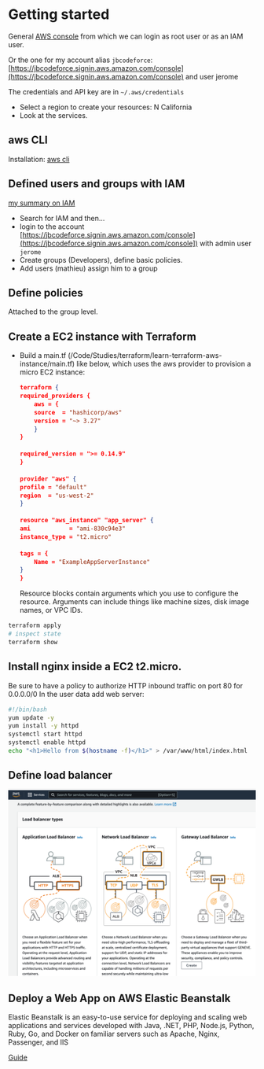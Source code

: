 # Getting started

General [AWS console](https://us-west-1.console.aws.amazon.com/) from which we can login as root user or as an IAM user.

Or the one for my account alias `jbcodeforce`: [https://jbcodeforce.signin.aws.amazon.com/console](https://jbcodeforce.signin.aws.amazon.com/console)
and user jerome

The credentials and API key are in `~/.aws/credentials`

* Select a region to create your resources: N California
* Look at the services.

## aws CLI

Installation: [aws cli]()

## Defined users and groups with IAM

[my summary on IAM](/aws/#iam-identity-and-access-management)

* Search for IAM and then...
* login to the account [https://jbcodeforce.signin.aws.amazon.com/console](https://jbcodeforce.signin.aws.amazon.com/console]) with admin user `jerome`
* Create groups (Developers), define basic policies.
* Add users (mathieu) assign him to a group

## Define policies

Attached to the group level.


## Create a EC2 instance with Terraform

* Build a main.tf (/Code/Studies/terraform/learn-terraform-aws-instance/main.tf) like below, which uses the aws provider
to provision a micro EC2 instance:

    ```json
    terraform {
    required_providers {
        aws = {
        source  = "hashicorp/aws"
        version = "~> 3.27"
        }
    }

    required_version = ">= 0.14.9"
    }

    provider "aws" {
    profile = "default"
    region  = "us-west-2"
    }

    resource "aws_instance" "app_server" {
    ami           = "ami-830c94e3"
    instance_type = "t2.micro"

    tags = {
        Name = "ExampleAppServerInstance"
    }
    }

    ```

    Resource blocks contain arguments which you use to configure the resource. 
    Arguments can include things like machine sizes, disk image names, or VPC IDs.

```sh
terraform apply
# inspect state
terraform show
```

## Install nginx inside a EC2 t2.micro.

Be sure to have a policy to authorize HTTP inbound traffic on port 80 for 0.0.0.0/0
In the user data add web server:

```sh
#!/bin/bash
yum update -y
yum install -y httpd
systemctl start httpd
systemctl enable httpd
echo "<h1>Hello from $(hostname -f)</h1>" > /var/www/html/index.html
```

## Define load balancer

![](./images/aws-lb-1.png)

## Deploy a Web App on AWS Elastic Beanstalk

Elastic Beanstalk is an easy-to-use service for deploying and scaling web applications and services developed with Java, .NET, PHP, Node.js, Python, Ruby, Go, and Docker on familiar servers such as Apache, Nginx, Passenger, and IIS

[Guide](https://aws.amazon.com/getting-started/guides/deploy-webapp-elb/)



